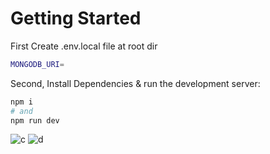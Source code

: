 # Getting Started

First Create .env.local file at root dir
```bash
MONGODB_URI=
```

Second, Install Dependencies & run the development server:

```bash
npm i
# and 
npm run dev
```
![c](https://github.com/user-attachments/assets/b3021d99-cbb1-4a1a-a637-1fb34607fb26)
![d](https://github.com/user-attachments/assets/1c50e44e-3658-4bbe-8e05-97153bf64cec)

